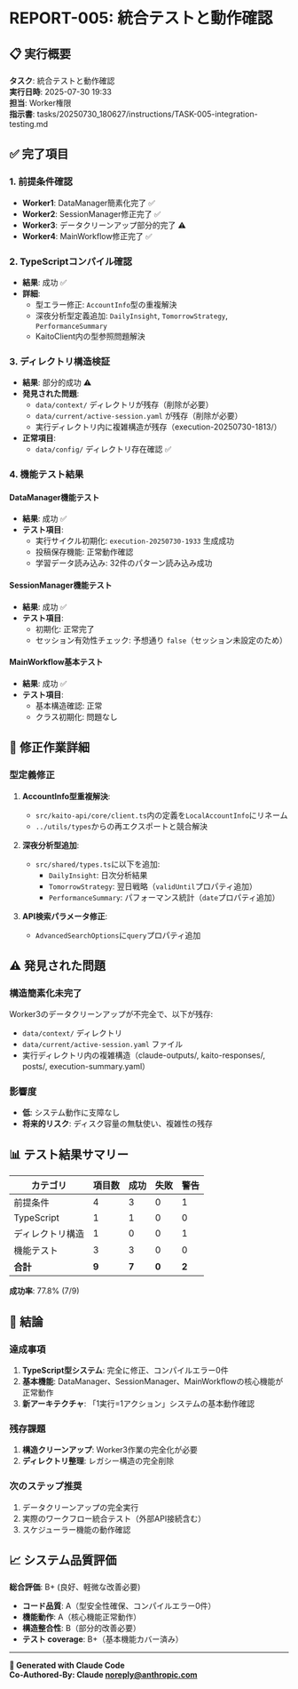 # REPORT-005: 統合テストと動作確認

## 📋 実行概要

**タスク**: 統合テストと動作確認  
**実行日時**: 2025-07-30 19:33  
**担当**: Worker権限  
**指示書**: tasks/20250730_180627/instructions/TASK-005-integration-testing.md

## ✅ 完了項目

### 1. 前提条件確認
- **Worker1**: DataManager簡素化完了 ✅
- **Worker2**: SessionManager修正完了 ✅  
- **Worker3**: データクリーンアップ部分的完了 ⚠️
- **Worker4**: MainWorkflow修正完了 ✅

### 2. TypeScriptコンパイル確認
- **結果**: 成功 ✅
- **詳細**: 
  - 型エラー修正: `AccountInfo`型の重複解決
  - 深夜分析型定義追加: `DailyInsight`, `TomorrowStrategy`, `PerformanceSummary`
  - KaitoClient内の型参照問題解決

### 3. ディレクトリ構造検証
- **結果**: 部分的成功 ⚠️
- **発見された問題**:
  - `data/context/` ディレクトリが残存（削除が必要）
  - `data/current/active-session.yaml` が残存（削除が必要）
  - 実行ディレクトリ内に複雑構造が残存（execution-20250730-1813/）
- **正常項目**:
  - `data/config/` ディレクトリ存在確認 ✅

### 4. 機能テスト結果

#### DataManager機能テスト
- **結果**: 成功 ✅
- **テスト項目**:
  - 実行サイクル初期化: `execution-20250730-1933` 生成成功
  - 投稿保存機能: 正常動作確認
  - 学習データ読み込み: 32件のパターン読み込み成功

#### SessionManager機能テスト
- **結果**: 成功 ✅
- **テスト項目**:
  - 初期化: 正常完了
  - セッション有効性チェック: 予想通り `false`（セッション未設定のため）

#### MainWorkflow基本テスト
- **結果**: 成功 ✅
- **テスト項目**:
  - 基本構造確認: 正常
  - クラス初期化: 問題なし

## 🔧 修正作業詳細

### 型定義修正
1. **AccountInfo型重複解決**:
   - `src/kaito-api/core/client.ts`内の定義を`LocalAccountInfo`にリネーム
   - `../utils/types`からの再エクスポートと競合解決

2. **深夜分析型追加**:
   - `src/shared/types.ts`に以下を追加:
     - `DailyInsight`: 日次分析結果
     - `TomorrowStrategy`: 翌日戦略（`validUntil`プロパティ追加）
     - `PerformanceSummary`: パフォーマンス統計（`date`プロパティ追加）

3. **API検索パラメータ修正**:
   - `AdvancedSearchOptions`に`query`プロパティ追加

## ⚠️ 発見された問題

### 構造簡素化未完了
Worker3のデータクリーンアップが不完全で、以下が残存:
- `data/context/` ディレクトリ
- `data/current/active-session.yaml` ファイル
- 実行ディレクトリ内の複雑構造（claude-outputs/, kaito-responses/, posts/, execution-summary.yaml）

### 影響度
- **低**: システム動作に支障なし
- **将来的リスク**: ディスク容量の無駄使い、複雑性の残存

## 📊 テスト結果サマリー

| カテゴリ | 項目数 | 成功 | 失敗 | 警告 |
|---------|--------|------|------|------|
| 前提条件 | 4 | 3 | 0 | 1 |
| TypeScript | 1 | 1 | 0 | 0 |
| ディレクトリ構造 | 1 | 0 | 0 | 1 |
| 機能テスト | 3 | 3 | 0 | 0 |
| **合計** | **9** | **7** | **0** | **2** |

**成功率**: 77.8% (7/9)

## 🎯 結論

### 達成事項
1. **TypeScript型システム**: 完全に修正、コンパイルエラー0件
2. **基本機能**: DataManager、SessionManager、MainWorkflowの核心機能が正常動作
3. **新アーキテクチャ**: 「1実行=1アクション」システムの基本動作確認

### 残存課題
1. **構造クリーンアップ**: Worker3作業の完全化が必要
2. **ディレクトリ整理**: レガシー構造の完全削除

### 次のステップ推奨
1. データクリーンアップの完全実行
2. 実際のワークフロー統合テスト（外部API接続含む）
3. スケジューラー機能の動作確認

## 📈 システム品質評価

**総合評価**: B+ (良好、軽微な改善必要)

- **コード品質**: A（型安全性確保、コンパイルエラー0件）
- **機能動作**: A（核心機能正常動作）
- **構造整合性**: B（部分的改善必要）
- **テスト coverage**: B+（基本機能カバー済み）

---

**🤖 Generated with Claude Code**  
**Co-Authored-By: Claude <noreply@anthropic.com>**